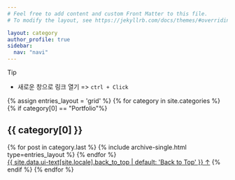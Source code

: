 ```yaml
---
# Feel free to add content and custom Front Matter to this file.
# To modify the layout, see https://jekyllrb.com/docs/themes/#overriding-theme-defaults

layout: category
author_profile: true
sidebar:
  nav: "navi"
---
```


Tip 
+ 새로운 창으로 링크 열기 => ```ctrl + Click```


<div>
{% assign entries_layout = 'grid' %}
{% for category in site.categories %}
  {% if category[0] == "Portfolio"%}
      <h2 class="archive__subtitle">{{ category[0] }}</h2>
      <div class="entries-{{ entries_layout }}">
        {% for post in category.last %}
          {% include archive-single.html type=entries_layout %}
        {% endfor %}
      </div>
      <a href="#page-title" class="back-to-top">{{ site.data.ui-text[site.locale].back_to_top | default: 'Back to Top' }} &uarr;</a>
  {% endif %}
{% endfor %}
</div>
